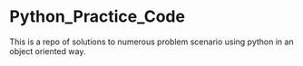 # Python_Practice_Code
This is a repo of solutions to numerous problem scenario using python in an object oriented way.
